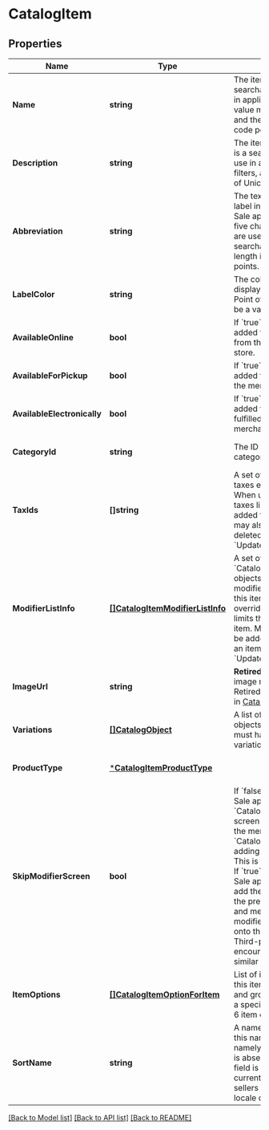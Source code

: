# CatalogItem

## Properties
Name | Type | Description | Notes
------------ | ------------- | ------------- | -------------
**Name** | **string** | The item&#x27;s name. This is a searchable attribute for use in applicable query filters, its value must not be empty, and the length is of Unicode code points. | [optional] [default to null]
**Description** | **string** | The item&#x27;s description. This is a searchable attribute for use in applicable query filters, and its value length is of Unicode code points. | [optional] [default to null]
**Abbreviation** | **string** | The text of the item&#x27;s display label in the Square Point of Sale app. Only up to the first five characters of the string are used. This attribute is searchable, and its value length is of Unicode code points. | [optional] [default to null]
**LabelColor** | **string** | The color of the item&#x27;s display label in the Square Point of Sale app. This must be a valid hex color code. | [optional] [default to null]
**AvailableOnline** | **bool** | If &#x60;true&#x60;, the item can be added to shipping orders from the merchant&#x27;s online store. | [optional] [default to null]
**AvailableForPickup** | **bool** | If &#x60;true&#x60;, the item can be added to pickup orders from the merchant&#x27;s online store. | [optional] [default to null]
**AvailableElectronically** | **bool** | If &#x60;true&#x60;, the item can be added to electronically fulfilled orders from the merchant&#x27;s online store. | [optional] [default to null]
**CategoryId** | **string** | The ID of the item&#x27;s category, if any. | [optional] [default to null]
**TaxIds** | **[]string** | A set of IDs indicating the taxes enabled for this item. When updating an item, any taxes listed here will be added to the item. Taxes may also be added to or deleted from an item using &#x60;UpdateItemTaxes&#x60;. | [optional] [default to null]
**ModifierListInfo** | [**[]CatalogItemModifierListInfo**](CatalogItemModifierListInfo.md) | A set of &#x60;CatalogItemModifierListInfo&#x60; objects representing the modifier lists that apply to this item, along with the overrides and min and max limits that are specific to this item. Modifier lists may also be added to or deleted from an item using &#x60;UpdateItemModifierLists&#x60;. | [optional] [default to null]
**ImageUrl** | **string** | __Retired__. The URL of an image representing this item. Retired in favor of &#x60;image_id&#x60; in [CatalogObject](entity:CatalogObject). | [optional] [default to null]
**Variations** | [**[]CatalogObject**](CatalogObject.md) | A list of [CatalogItemVariation](entity:CatalogItemVariation) objects for this item. An item must have at least one variation. | [optional] [default to null]
**ProductType** | [***CatalogItemProductType**](CatalogItemProductType.md) |  | [optional] [default to null]
**SkipModifierScreen** | **bool** | If &#x60;false&#x60;, the Square Point of Sale app will present the &#x60;CatalogItem&#x60;&#x27;s details screen immediately, allowing the merchant to choose &#x60;CatalogModifier&#x60;s before adding the item to the cart.  This is the default behavior.  If &#x60;true&#x60;, the Square Point of Sale app will immediately add the item to the cart with the pre-selected modifiers, and merchants can edit modifiers by drilling down onto the item&#x27;s details.  Third-party clients are encouraged to implement similar behaviors. | [optional] [default to null]
**ItemOptions** | [**[]CatalogItemOptionForItem**](CatalogItemOptionForItem.md) | List of item options IDs for this item. Used to manage and group item variations in a specified order.  Maximum: 6 item options. | [optional] [default to null]
**SortName** | **string** | A name to sort the item by. If this name is unspecified, namely, the &#x60;sort_name&#x60; field is absent, the regular &#x60;name&#x60; field is used for sorting.  It is currently supported for sellers of the Japanese locale only. | [optional] [default to null]

[[Back to Model list]](../README.md#documentation-for-models) [[Back to API list]](../README.md#documentation-for-api-endpoints) [[Back to README]](../README.md)

